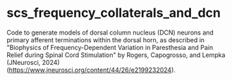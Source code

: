 # scs_frequency_collaterals_and_dcn

Code to generate models of dorsal column nucleus (DCN) neurons and primary afferent terminations within the dorsal horn, 
as described in "Biophysics of Frequency-Dependent Variation in Paresthesia and Pain Relief during Spinal Cord Stimulation" by
Rogers, Capogrosso, and Lempka (JNeurosci, 2024) (https://www.jneurosci.org/content/44/26/e2199232024).
